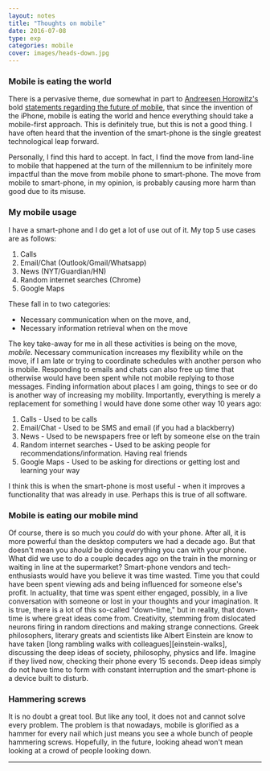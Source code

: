 ```yaml
---
layout: notes
title: "Thoughts on mobile"
date: 2016-07-08
type: exp
categories: mobile
cover: images/heads-down.jpg
---
```


### Mobile is eating the world
There is a pervasive theme, due somewhat in part to [Andreesen Horowitz's][a16z] bold [statements regarding the future of mobile][mobile-eating], that since the invention of the iPhone, mobile is eating the world and hence everything should take a mobile-first approach. This is definitely true, but this is not a good thing. I have often heard that the invention of the smart-phone is the single greatest technological leap forward.

Personally, I find this hard to accept. In fact, I find the move from land-line to mobile that happened at the turn of the millennium to be infinitely more impactful than the move from mobile phone to smart-phone. The move from mobile to smart-phone, in my opinion, is probably causing more harm than good due to its misuse. 

### My mobile usage
I have a smart-phone and I do get a lot of use out of it. My top 5 use cases are as follows:

1. Calls
2. Email/Chat (Outlook/Gmail/Whatsapp)
3. News (NYT/Guardian/HN)
4. Random internet searches (Chrome)
5. Google Maps

These fall in to two categories:
- Necessary communication when on the move, and,
- Necessary information retrieval when on the move

The key take-away for me in all these activities is being on the move, *mobile*. Necessary communication increases my flexibility while on the move, if I am late or trying to coordinate schedules with another person who is mobile. Responding to emails and chats can also free up time that otherwise would have been spent while not mobile replying to those messages. Finding information about places I am going, things to see or do is another way of increasing my mobility. Importantly, everything is merely a replacement for something I would have done some other way 10 years ago:

1. Calls - Used to be calls
2. Email/Chat - Used to be SMS and email (if you had a blackberry)
3. News - Used to be newspapers free or left by someone else on the train
4. Random internet searches - Used to be asking people for recommendations/information. Having real friends
5. Google Maps - Used to be asking for directions or getting lost and learning your way

I think this is when the smart-phone is most useful - when it improves a functionality that was already in use. Perhaps this is true of all software. 

### Mobile is eating our mobile mind
Of course, there is so much you *could* do with your phone. After all, it is more powerful than the desktop computers we had a decade ago. But that doesn't mean you *should* be doing everything you can with your phone. What did we use to do a couple decades ago on the train in the morning or waiting in line at the supermarket? Smart-phone vendors and tech-enthusiasts would have you believe it was time wasted. Time you that could have been spent viewing ads and being influenced for someone else's profit. 
In actuality, that time was spent either engaged, possibly, in a live conversation with someone or lost in your thoughts and your imagination. It is true, there is a lot of this so-called "down-time," but in reality, that down-time is where great ideas come from. Creativity, stemming from dislocated neurons firing in random directions and making strange connections. 
Greek philosophers, literary greats and scientists like Albert Einstein are know to have taken [long rambling walks with colleagues][einstein-walks], discussing the deep ideas of society, philosophy, physics and life. Imagine if they lived now, checking their phone every 15 seconds. Deep ideas simply do not have time to form with constant interruption and the smart-phone is a device built to disturb. 

### Hammering screws
It is no doubt a great tool. But like any tool, it does not and cannot solve every problem. The problem is that nowadays, mobile is glorified as a hammer for every nail which just means you see a whole bunch of people hammering screws. Hopefully, in the future, looking ahead won't mean looking at a crowd of people looking down.

---

[a16z]: https://a16z.com/
[mobile-eating]: https://a16z.com/2014/10/29/how-mobile-is-enabling-tech-to-outgrow-the-tech-industry/
[enistein-walks]: https://www.newyorker.com/tech/elements/walking-helps-us-think
